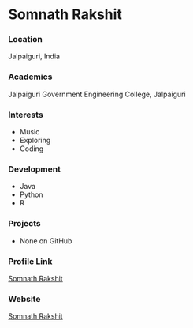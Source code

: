 # Somnath Rakshit

### Location

Jalpaiguri, India 

### Academics

Jalpaiguri Government Engineering College, Jalpaiguri

### Interests

- Music
- Exploring
- Coding

### Development

- Java
- Python
- R

### Projects

- None on GitHub

### Profile Link

[Somnath Rakshit](https://github.com/somnathrakshit)

### Website

[Somnath Rakshit](https://somnathrakshit.me/)
